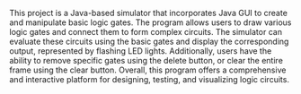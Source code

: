 This project is a Java-based simulator that incorporates Java GUI to create and manipulate basic logic gates. The program allows users to draw various logic gates and connect them to form complex circuits. The simulator can evaluate these circuits using the basic gates and display the corresponding output, represented by flashing LED lights. Additionally, users have the ability to remove specific gates using the delete button, or clear the entire frame using the clear button. Overall, this program offers a comprehensive and interactive platform for designing, testing, and visualizing logic circuits.
